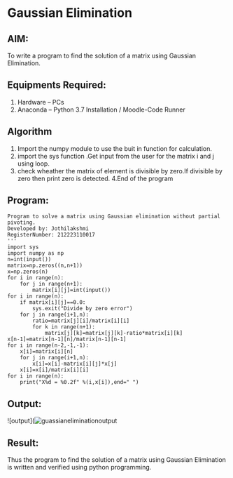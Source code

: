 # Gaussian Elimination

## AIM:
To write a program to find the solution of a matrix using Gaussian Elimination.

## Equipments Required:
1. Hardware – PCs
2. Anaconda – Python 3.7 Installation / Moodle-Code Runner

## Algorithm
1. Import the numpy module to use the buit in function for calculation.
2. import the sys function .Get input from the user for the matrix i and j using loop.
3. check wheather the matrix of element is divisible by zero.If divisible by zero then print zero is detected.
4.End of the program

## Program:
```
Program to solve a matrix using Gaussian elimination without partial pivoting.
Developed by: Jothilakshmi
RegisterNumber: 212223110017
'''
import sys
import numpy as np
n=int(input())
matrix=np.zeros((n,n+1))
x=np.zeros(n)
for i in range(n):
    for j in range(n+1):
        matrix[i][j]=int(input())
for i in range(n):
    if matrix[i][j]==0.0:
        sys.exit("Divide by zero error")
    for j in range(i+1,n):
        ratio=matrix[j][i]/matrix[i][i]
        for k in range(n+1):
            matrix[j][k]=matrix[j][k]-ratio*matrix[i][k]
x[n-1]=matrix[n-1][n]/matrix[n-1][n-1]
for i in range(n-2,-1,-1):
    x[i]=matrix[i][n]
    for j in range(i+1,n):
        x[i]=x[i]-matrix[i][j]*x[j]
    x[i]=x[i]/matrix[i][i]
for i in range(n):
    print("X%d = %0.2f" %(i,x[i]),end=" ")
```

## Output:                                                                                                                                                                                                           
![output](![guassianeliminationoutput](https://github.com/Jothilakshmi12/Gaussian/assets/138849182/0bf621fb-03ad-4e8b-a210-831c9c98cace)


## Result:
Thus the program to find the solution of a matrix using Gaussian Elimination is written and verified using python programming.


